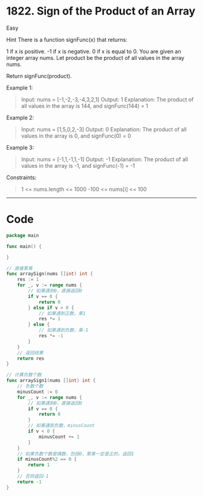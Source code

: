 # 1822. Sign of the Product of an Array

Easy

Hint
There is a function signFunc(x) that returns:

1 if x is positive.
-1 if x is negative.
0 if x is equal to 0.
You are given an integer array nums. Let product be the product of all values in the array nums.

Return signFunc(product).


Example 1:
> Input: nums = [-1,-2,-3,-4,3,2,1]
Output: 1
Explanation: The product of all values in the array is 144, and signFunc(144) = 1

Example 2:
> Input: nums = [1,5,0,2,-3]
Output: 0
Explanation: The product of all values in the array is 0, and signFunc(0) = 0

Example 3:
> Input: nums = [-1,1,-1,1,-1]
Output: -1
Explanation: The product of all values in the array is -1, and signFunc(-1) = -1
 

Constraints:
> 1 <= nums.length <= 1000
-100 <= nums[i] <= 100

---

# Code
```go
package main

func main() {

}

// 直接累乘
func arraySign(nums []int) int {
	res := 1
	for _, v := range nums {
		// 如果遇到0，直接返回0
		if v == 0 {
			return 0
		} else if v > 0 {
			// 如果遇到正数，乘1
			res *= 1
		} else {
			// 如果遇到负数，乘-1
			res *= -1
		}
	}
	// 返回结果
	return res
}

// 计算负数个数
func arraySign1(nums []int) int {
	// 负数个数
	minusCount := 0
	for _, v := range nums {
		// 如果遇到0，直接返回0
		if v == 0 {
			return 0
		}
		// 如果遇到负数，minusCount
		if v < 0 {
			minusCount += 1
		}
	}
	// 如果负数个数是偶数，包括0，累乘一定是正的，返回1
	if minusCount%2 == 0 {
		return 1
	}
	// 否则返回-1
	return -1
}
```
